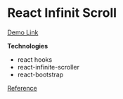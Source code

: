 # React Infinit Scroll
[Demo Link](https://codewjoy.github.io/react-infinite-scroll/)

**Technologies**
* react hooks
* react-infinite-scroller
* react-bootstrap

[Reference](https://www.youtube.com/watch?v=bBUOMy6Tugw&ab_channel=coderspirit)